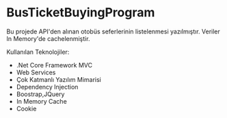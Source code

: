 # BusTicketBuyingProgram
Bu projede API'den alınan otobüs seferlerinin listelenmesi yazılmıştır.
Veriler In Memory'de cachelenmiştir.

Kullanılan Teknolojiler:

* .Net Core Framework MVC
* Web Services
* Çok Katmanlı Yazılım Mimarisi
* Dependency Injection
* Boostrap,JQuery
* In Memory Cache
* Cookie
